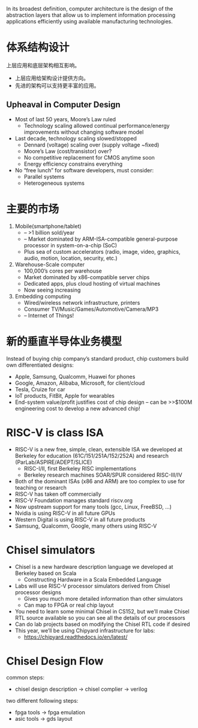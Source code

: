 In its broadest definition, computer architecture is the design of
the abstraction layers that allow us to implement information
processing applications efficiently using available manufacturing
technologies.  

# 体系结构设计
上层应用和底层架构相互影响。  
* 上层应用给架构设计提供方向。  
* 先进的架构可以支持更丰富的应用。

## Upheaval in Computer Design
*  Most of last 50 years, Moore’s Law ruled
   * Technology scaling allowed continual performance/energy
improvements without changing software model
*  Last decade, technology scaling slowed/stopped
   * Dennard (voltage) scaling over (supply voltage ~fixed)
   * Moore’s Law (cost/transistor) over?
   *  No competitive replacement for CMOS anytime soon
   * Energy efficiency constrains everything
* No “free lunch” for software developers, must consider:
  * Parallel systems
  * Heterogeneous systems

# 主要的市场  
1. Mobile(smartphone/tablet)
   * – >1 billion sold/year
   * – Market dominated by ARM-ISA-compatible general-purpose processor in
system-on-a-chip (SoC)
   * Plus sea of custom accelerators (radio, image, video, graphics, audio,
motion, location, security, etc.)
2. Warehouse-Scale computer
    * 100,000’s cores per warehouse
    * Market dominated by x86-compatible server chips
    * Dedicated apps, plus cloud hosting of virtual machines
    * Now seeing increasing
3. Embedding computing
    * Wired/wireless network infrastructure, printers
    * Consumer TV/Music/Games/Automotive/Camera/MP3
    * – Internet of Things!


# 新的垂直半导体业务模型  
Instead of buying chip company’s standard product, chip
customers build own differentiated designs:
*  Apple, Samsung, Qualcomm, Huawei for phones
*  Google, Amazon, Alibaba, Microsoft, for client/cloud
* Tesla, Cruize for car
* IoT products, FitBit, Apple for wearables
* End-system value/profit justifies cost of chip design
– can be >>$100M engineering cost to develop a new advanced chip!

# RISC-V is class ISA
* RISC-V is a new free, simple, clean, extensible ISA we
developed at Berkeley for education
(61C/151/251A/152/252A) and research
(ParLab/ASPIRE/ADEPT/SLICE)
  *  RISC-I/II, first Berkeley RISC implementations
  * Berkeley research machines SOAR/SPUR considered RISC-III/IV
* Both of the dominant ISAs (x86 and ARM) are too
complex to use for teaching or research
* RISC-V has taken off commercially
* RISC-V Foundation manages standard riscv.org
* Now upstream support for many tools (gcc, Linux,
FreeBSD, …)
* Nvidia is using RISC-V in all future GPUs
* Western Digital is using RISC-V in all future products
* Samsung, Qualcomm, Google, many others using RISC-V


# Chisel simulators
* Chisel is a new hardware description language we
developed at Berkeley based on Scala
  * Constructing Hardware in a Scala Embedded Language
* Labs will use RISC-V processor simulators derived from
Chisel processor designs
  *  Gives you much more detailed information than other simulators
  * Can map to FPGA or real chip layout
* You need to learn some minimal Chisel in CS152, but we’ll
make Chisel RTL source available so you can see all the
details of our processors
* Can do lab projects based on modifying the Chisel RTL
code if desired
* This year, we’ll be using Chipyard infrastructure for labs:
  * https://chipyard.readthedocs.io/en/latest/

# Chisel Design Flow
common steps:   
* chisel design description -> chisel complier -> verilog    

two different following steps: 
* fpga tools -> fpga emulation  
* asic tools -> gds layout

